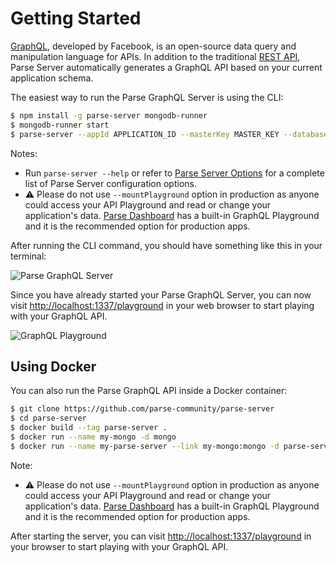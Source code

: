 # Getting Started

[GraphQL](https://graphql.org/), developed by Facebook, is an open-source data query and manipulation language for APIs. In addition to the traditional [REST API](/rest/guide/), Parse Server automatically generates a GraphQL API based on your current application schema.

The easiest way to run the Parse GraphQL Server is using the CLI:

```bash
$ npm install -g parse-server mongodb-runner
$ mongodb-runner start
$ parse-server --appId APPLICATION_ID --masterKey MASTER_KEY --databaseURI mongodb://localhost/test --mountGraphQL --mountPlayground
```

Notes:
* Run `parse-server --help` or refer to [Parse Server Options](https://parseplatform.org/parse-server/api/master/ParseServerOptions.html) for a complete list of Parse Server configuration options.
* ⚠️ Please do not use `--mountPlayground` option in production as anyone could access your API Playground and read or change your application's data. [Parse Dashboard](https://github.com/parse-community/parse-dashboard) has a built-in GraphQL Playground and it is the recommended option for production apps.

After running the CLI command, you should have something like this in your terminal:

<img alt="Parse GraphQL Server" data-echo="{{ '/assets/images/graphql/parse-graphql-server.png' | prepend: site.baseurl }}"/>

Since you have already started your Parse GraphQL Server, you can now visit [http://localhost:1337/playground](http://localhost:1337/playground) in your web browser to start playing with your GraphQL API.

<img alt="GraphQL Playground" data-echo="{{ '/assets/images/graphql/graphql-playground.png' | prepend: site.baseurl }}"/>

## Using Docker

You can also run the Parse GraphQL API inside a Docker container:

```bash
$ git clone https://github.com/parse-community/parse-server
$ cd parse-server
$ docker build --tag parse-server .
$ docker run --name my-mongo -d mongo
$ docker run --name my-parse-server --link my-mongo:mongo -d parse-server --appId APPLICATION_ID --masterKey MASTER_KEY --databaseURI mongodb://mongo/test --mountGraphQL --mountPlayground
```

Note:
* ⚠️ Please do not use `--mountPlayground` option in production as anyone could access your API Playground and read or change your application's data. [Parse Dashboard](https://github.com/parse-community/parse-dashboard) has a built-in GraphQL Playground and it is the recommended option for production apps.

After starting the server, you can visit [http://localhost:1337/playground](http://localhost:1337/playground) in your browser to start playing with your GraphQL API.
